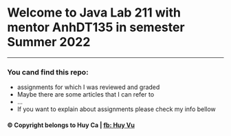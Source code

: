 # Welcome to Java Lab 211 with mentor AnhDT135 in semester Summer 2022
---
### You cand find this repo:
* assignments for which I was reviewed and graded
* Maybe there are some articles that I can refer to
* ...
* If you want to explain about assignments please check my info bellow
#### © Copyright belongs to Huy Ca | [fb: Huy Vu](https://www.facebook.com/profile.php?id=100043488326187 "Huy Vu")

